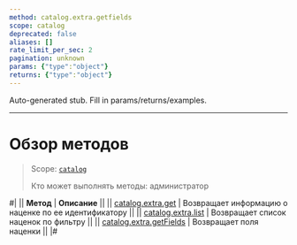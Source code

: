 ```yaml
---
method: catalog.extra.getfields
scope: catalog
deprecated: false
aliases: []
rate_limit_per_sec: 2
pagination: unknown
params: {"type":"object"}
returns: {"type":"object"}
---
```


Auto-generated stub. Fill in params/returns/examples.

---

# Обзор методов

> Scope: [`catalog`](../../scopes/permissions.md)
>
> Кто может выполнять методы: администратор

#|
|| **Метод** | **Описание** ||
|| [catalog.extra.get](catalog-extra-get.md) | Возвращает информацию о наценке по ее идентификатору ||
|| [catalog.extra.list](catalog-extra-list.md) | Возвращает список наценок по фильтру ||
|| [catalog.extra.getFields](catalog-extra-get-fields.md) | Возвращает поля наценки ||
|#
